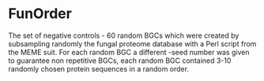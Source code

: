 FunOrder
=========

The set of negative controls - 60 random BGCs which were created by subsampling randomly the fungal proteome database with a Perl script from the MEME suit. For each random BGC a different -seed number was given to guarantee non repetitive BGCs, each random BGC contained 3-10 randomly chosen protein sequences in a random order.
